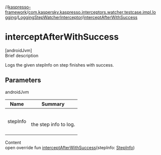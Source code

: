 //[kaspresso-framework](../../index.md)/[com.kaspersky.kaspresso.interceptors.watcher.testcase.impl.logging](../index.md)/[LoggingStepWatcherInterceptor](index.md)/[interceptAfterWithSuccess](intercept-after-with-success.md)



# interceptAfterWithSuccess  
[androidJvm]  
Brief description  


Logs the given stepInfo on step finishes with success.



## Parameters  
  
androidJvm  
  
|  Name|  Summary| 
|---|---|
| stepInfo| <br><br>the step info to log.<br><br>
  
  
Content  
open override fun [interceptAfterWithSuccess](intercept-after-with-success.md)(stepInfo: [StepInfo](../../com.kaspersky.kaspresso.testcases.models.info/-step-info/index.md))  



